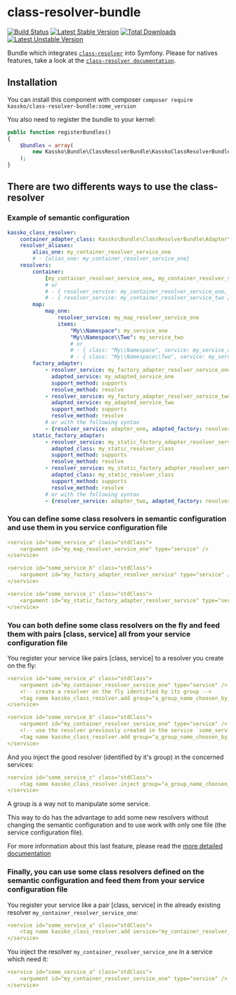 class-resolver-bundle
==================

[![Build Status](https://secure.travis-ci.org/kassko/class-resolver-bundle.png?branch=master)](https://travis-ci.org/kassko/class-resolver-bundle)
[![Latest Stable Version](https://poser.pugx.org/kassko/class-resolver-bundle/v/stable.png)](https://packagist.org/packages/kassko/class-resolver-bundle)
[![Total Downloads](https://poser.pugx.org/kassko/class-resolver-bundle/downloads.png)](https://packagist.org/packages/kassko/class-resolver-bundle)
[![Latest Unstable Version](https://poser.pugx.org/kassko/class-resolver-bundle/v/unstable.png)](https://packagist.org/packages/kassko/class-resolver-bundle)

Bundle which integrates [`class-resolver`](https://github.com/kassko/class-resolver) into Symfony. Please for natives features, take a look at the [`class-resolver documentation`](https://github.com/kassko/class-resolver/blob/master/README.md).


## Installation

You can install this component with composer
`composer require kassko/class-resolver-bundle:some_version`

You also need to register the bundle to your kernel:
```php
public function registerBundles()
{
    $bundles = array(
        new Kassko\Bundle\ClassResolverBundle\KasskoClassResolverBundle(),
    );
}
```

## There are two differents ways to use the class-resolver

### Example of semantic configuration

```yaml
kassko_class_resolver:
    container_adapter_class: Kassko\Bundle\ClassResolverBundle\Adapter\Container\SymfonyContainerAdapter # default
    resolver_aliases:
    	alias_one: my_container_resolver_service_one
    	# - {alias_one: my_container_resolver_service_one}
    resolvers:
        container:
            [my_container_resolver_service_one, my_container_resolver_service_two]
            # or
            # - { resolver_service: my_container_resolver_service_one, resolver_aliases: [alias_two] }
            # - { resolver_service: my_container_resolver_service_two }
        map:
            map_one:
                resolver_service: my_map_resolver_service_one
                items:
                    "My\\Namespace": my_service_one
                    "My\\Namespace\\Two": my_service_two
                    # or
                    # - { class: "My\\Namespace", service: my_service_one }
                    # - { class: "My\\Namespace\\Two", service: my_service_two }
        factory_adapter:
            - resolver_service: my_factory_adapter_resolver_service_one
              adapted_service: my_adapted_service_one
              support_method: supports
              resolve_method: resolve
            - resolver_service: my_factory_adapter_resolver_service_two
              adapted_service: my_adapted_service_two
              support_method: supports
              resolve_method: resolve 
            # or with the following syntax
            - {resolver_service: adapter_one, adapted_factory: resolver_one} # etc            
        static_factory_adapter:
            - resolver_service: my_static_factory_adapter_resolver_service_one
              adapted_class: my_static_resolver_class
              support_method: supports
              resolve_method: resolve
            - resolver_service: my_static_factory_adapter_resolver_service_two
              adapted_class: my_static_resolver_class
              support_method: supports
              resolve_method: resolve
            # or with the following syntax
            - {resolver_service: adapter_two, adapted_factory: resolver_two} # etc           
```

### You can define some class resolvers in semantic configuration and use them in you service configuration file

```yaml
<service id="some_service_a" class="stdClass">
    <argument id="my_map_resolver_service_one" type="service" />
</service>

<service id="some_service_b" class="stdClass">
    <argument id="my_factory_adapter_resolver_service" type="service" />
</service>

<service id="some_service_c" class="stdClass">
    <argument id="my_static_factory_adapter_resolver_service" type="service" />
</service>
```

### You can both define some class resolvers on the fly and feed them with pairs [class, service] all from your service configuration file

You register your service like pairs [class, service] to a resolver you create on the fly:

```yaml
<service id="some_service_a" class="stdClass">
    <argument id="my_container_resolver_service_one" type="service" />
    <!-- create a resolver on the fly identified by its group -->
    <tag name kassko_class_resolver.add group="a_group_name_choosen_by_you"> 
</service>

<service id="some_service_b" class="stdClass">
    <argument id="my_container_resolver_service_one" type="service" />
    <!-- use the resolver previously created in the service `some_service_a` -->
    <tag name kassko_class_resolver.add group="a_group_name_choosen_by_you"> 
</service>
```

And you inject the good resolver (identified by it's group) in the concerned services:
```yaml
<service id="some_service_c" class="stdClass">
    <tag name kassko_class_resolver.inject group="a_group_name_choosen_by_you">
</service>
```

A group is a way not to manipulate some service.

This way to do has the advantage to add some new resolvers without changing the semantic configuration and to use work with only one file (the service configuration file).

For more information about this last feature, please read the [more detailed documentation](src/Resources/doc/fr/documentation_fr.md)

### Finally, you can use some class resolvers defined on the semantic configuration and feed them from your service configuration file

You register your service like a pair [class, service] in the already existing resolver `my_container_resolver_service_one`:

```yaml
<service id="some_service_a" class="stdClass">
    <tag name kassko_class_resolver.add service="my_container_resolver_service_one">
</service>
```

You inject the resolver `my_container_resolver_service_one` in a service which need it:

```yaml
<service id="some_service_a" class="stdClass">
    <argument id="my_container_resolver_service_one" type="service" />
</service>
```
